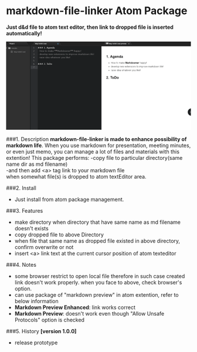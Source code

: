 # markdown-file-linker Atom Package

**Just d&d file to atom text editor, then link to dropped file is inserted automatically!**

![A screenshot of your package](https://github.com/Kenji-M-iyamoto/atom-markdown-file-linker/blob/cc1791f907a3e976b03165dce043f6ce875623dc/Animation.gif)

###1. Description
 **markdown-file-linker is made to enhance possibility of markdown life**.
 When you use markdown for presentation, meeting minutes, or even just memo,
 you can manage a lot of files and materials with this extention!
 This package performs:
-copy file to particular directory(same name dir as md filename)  
-and then add \<a\> tag link to your markdown file  
when somewhat file(s) is dropped to atom textEditor area.  

###2. Install
- Just install from atom package management.  

###3. Features
  - make directory when directory that have same name as md filename doesn't exists
  - copy dropped file to above Directory
  - when file that same name as dropped file existed in above directory, confirm overwrite or not
  - insert \<a\> link text at the current cursor position of atom texteditor

###4. Notes
   - some browser restrict to open local file therefore in such case created link doesn't work properly.
     when you face to above, check browser's option.
   - can use package of "markdown preview" in atom extention, refer to below information
   - **Markdown Preview Enhanced**: link works correct
   - **Markdown Preview**: doesn't work even though "Allow Unsafe Protocols" option is checked

###5. History
**[version 1.0.0]**  
  - release prototype
